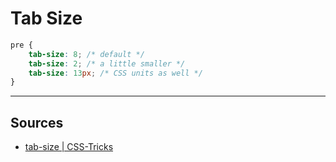 # Tab Size

```css
pre {
	tab-size: 8; /* default */
	tab-size: 2; /* a little smaller */
	tab-size: 13px; /* CSS units as well */
}
```

-----

## Sources

- [tab-size | CSS-Tricks](https://css-tricks.com/almanac/properties/t/tab-size/)
